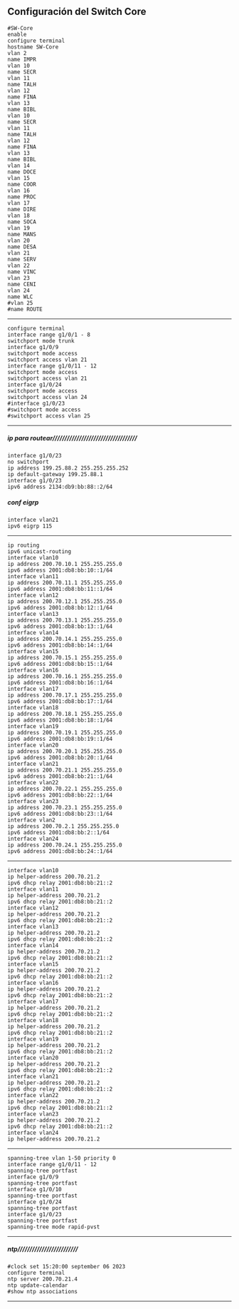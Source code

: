 ## Configuración del Switch Core
    #SW-Core
    enable
    configure terminal
    hostname SW-Core
    vlan 2
    name IMPR
    vlan 10
    name SECR
    vlan 11
    name TALH
    vlan 12
    name FINA
    vlan 13
    name BIBL
    vlan 10
    name SECR
    vlan 11
    name TALH
    vlan 12
    name FINA
    vlan 13
    name BIBL
    vlan 14
    name DOCE
    vlan 15
    name COOR
    vlan 16
    name PROC
    vlan 17
    name DIRE
    vlan 18
    name SOCA
    vlan 19
    name MANS
    vlan 20
    name DESA
    vlan 21
    name SERV
    vlan 22
    name VINC
    vlan 23
    name CENI
    vlan 24
    name WLC
    #vlan 25
    #name ROUTE
---
    configure terminal
    interface range g1/0/1 - 8
    switchport mode trunk
    interface g1/0/9
    switchport mode access
    switchport access vlan 21
    interface range g1/0/11 - 12
    switchport mode access
    switchport access vlan 21
    interface g1/0/24
    switchport mode access
    switchport access vlan 24
    #interface g1/0/23
    #switchport mode access
    #switchport access vlan 25
--- 
##### ip para routear///////////////////////////////////
    interface g1/0/23
    no switchport
    ip address 199.25.88.2 255.255.255.252
    ip default-gateway 199.25.88.1
    interface g1/0/23
    ipv6 address 2134:db9:bb:88::2/64
##### conf eigrp
    interface vlan21
    ipv6 eigrp 115

---
    ip routing
    ipv6 unicast-routing
    interface vlan10
    ip address 200.70.10.1 255.255.255.0
    ipv6 address 2001:db8:bb:10::1/64
    interface vlan11
    ip address 200.70.11.1 255.255.255.0
    ipv6 address 2001:db8:bb:11::1/64
    interface vlan12
    ip address 200.70.12.1 255.255.255.0
    ipv6 address 2001:db8:bb:12::1/64
    interface vlan13
    ip address 200.70.13.1 255.255.255.0
    ipv6 address 2001:db8:bb:13::1/64
    interface vlan14
    ip address 200.70.14.1 255.255.255.0
    ipv6 address 2001:db8:bb:14::1/64
    interface vlan15
    ip address 200.70.15.1 255.255.255.0
    ipv6 address 2001:db8:bb:15::1/64
    interface vlan16
    ip address 200.70.16.1 255.255.255.0
    ipv6 address 2001:db8:bb:16::1/64
    interface vlan17
    ip address 200.70.17.1 255.255.255.0
    ipv6 address 2001:db8:bb:17::1/64
    interface vlan18
    ip address 200.70.18.1 255.255.255.0
    ipv6 address 2001:db8:bb:18::1/64
    interface vlan19
    ip address 200.70.19.1 255.255.255.0
    ipv6 address 2001:db8:bb:19::1/64
    interface vlan20
    ip address 200.70.20.1 255.255.255.0
    ipv6 address 2001:db8:bb:20::1/64
    interface vlan21
    ip address 200.70.21.1 255.255.255.0
    ipv6 address 2001:db8:bb:21::1/64
    interface vlan22
    ip address 200.70.22.1 255.255.255.0
    ipv6 address 2001:db8:bb:22::1/64
    interface vlan23
    ip address 200.70.23.1 255.255.255.0
    ipv6 address 2001:db8:bb:23::1/64
    interface vlan2
    ip address 200.70.2.1 255.255.255.0
    ipv6 address 2001:db8:bb:2::1/64
    interface vlan24
    ip address 200.70.24.1 255.255.255.0
    ipv6 address 2001:db8:bb:24::1/64
---
    interface vlan10
    ip helper-address 200.70.21.2
    ipv6 dhcp relay 2001:db8:bb:21::2
    interface vlan11
    ip helper-address 200.70.21.2
    ipv6 dhcp relay 2001:db8:bb:21::2
    interface vlan12
    ip helper-address 200.70.21.2
    ipv6 dhcp relay 2001:db8:bb:21::2
    interface vlan13
    ip helper-address 200.70.21.2
    ipv6 dhcp relay 2001:db8:bb:21::2
    interface vlan14
    ip helper-address 200.70.21.2
    ipv6 dhcp relay 2001:db8:bb:21::2
    interface vlan15
    ip helper-address 200.70.21.2
    ipv6 dhcp relay 2001:db8:bb:21::2
    interface vlan16
    ip helper-address 200.70.21.2
    ipv6 dhcp relay 2001:db8:bb:21::2
    interface vlan17
    ip helper-address 200.70.21.2
    ipv6 dhcp relay 2001:db8:bb:21::2
    interface vlan18
    ip helper-address 200.70.21.2
    ipv6 dhcp relay 2001:db8:bb:21::2
    interface vlan19
    ip helper-address 200.70.21.2
    ipv6 dhcp relay 2001:db8:bb:21::2
    interface vlan20
    ip helper-address 200.70.21.2
    ipv6 dhcp relay 2001:db8:bb:21::2
    interface vlan21
    ip helper-address 200.70.21.2
    ipv6 dhcp relay 2001:db8:bb:21::2
    interface vlan22
    ip helper-address 200.70.21.2
    ipv6 dhcp relay 2001:db8:bb:21::2
    interface vlan23
    ip helper-address 200.70.21.2
    ipv6 dhcp relay 2001:db8:bb:21::2
    interface vlan24
    ip helper-address 200.70.21.2
---
    spanning-tree vlan 1-50 priority 0
    interface range g1/0/11 - 12
    spanning-tree portfast
    interface g1/0/9
    spanning-tree portfast
    interface g1/0/10
    spanning-tree portfast
    interface g1/0/24
    spanning-tree portfast
    interface g1/0/23
    spanning-tree portfast
    spanning-tree mode rapid-pvst
----
##### ntp/////////////////////////
    #clock set 15:20:00 september 06 2023
    configure terminal
    ntp server 200.70.21.4
    ntp update-calendar
    #show ntp associations
---

